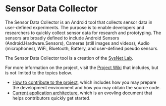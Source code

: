 Sensor Data Collector
===================

The Sensor Data Collector is an Android tool that collects sensor data in user-defined experiments. The purpose is to enable developers and researchers to quickly collect sensor data for research and prototyping. The sensors are broadly defined to include Android Sensors (Android.Hardware.Sensors), Cameras (still images and videos), Audio (microphones), WiFi, Bluetooth, Battery, and user-defined pseudo sensors.

The Sensor Data Collector tool is a creation of the <a href="http://sysnetgrp.net/">SysNet Lab</a>. 

For more information on the project, visit the <a href="https://github.com/sysnetlab/SensorDataCollector/wiki">Project  Wiki</a> that includes, but is not limited to the topics below.
<ul>
<li>
<a href="https://github.com/sysnetlab/SensorDataCollector/wiki/How-to-Contribute%3F">How to contribute to the project</a>, which includes how you may prepare the development environment and how you may obtain the source code. 
</li>
<li>
<a href="https://github.com/sysnetlab/SensorDataCollector/wiki/Application-Architecture">Current application architecture</a>, which is an evovling document that helps contributors quickly get started. 
</li>
</ul>


